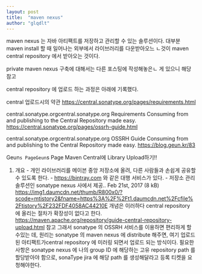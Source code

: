 ```yaml
---
layout: post
title:  "maven nexus"
author: "glqdlt"
---
```


maven nexus 는 자바 아티팩트를 저장하고 관리할 수 있는 솔루션이다. 대부분 maven install 할 때 일어나는 외부에서 라이브러리를 다운받아오느 ㄴ것이 maven central repository 에서 받아오는 것이다.

private maven nexus 구축에 대해서는 다른 포스팅에 작성해놓은ㄴ 게 있으니 해당 참고 

central repository 에 업로드 하는 과정은 아래에 기록했다.


central 업로드시의 약관 https://central.sonatype.org/pages/requirements.html

central.sonatype.orgcentral.sonatype.org
Requirements
Consuming from and publishing to the Central Repository made easy.
https://central.sonatype.org/pages/ossrh-guide.html

central.sonatype.orgcentral.sonatype.org
OSSRH Guide
Consuming from and publishing to the Central Repository made easy.
https://blog.geun.kr/83

Geun`s PageGeun`s Page
Maven Central에 Library Upload하기!!
1. 개요 - 개인 라이브러리를 메이븐 중앙 저장소에 올려, 다른 사람들과 손쉽게 공유할 수 있도록 한다. - https://bintray.com 와 같은 대행 서비스가 있다. - 저장소 관리 솔루션인 sonatype nexus 사에서 제공..
Feb 21st, 2017
(8 kB)
https://img1.daumcdn.net/thumb/R800x0/?scode=mtistory2&fname=https%3A%2F%2Ft1.daumcdn.net%2Fcfile%2Ftistory%2F232FDF4058AC44210E
개념은 이러하다 central repository 에 올리는 절차가 확장성이 없다고 한다.  https://maven.apache.org/repository/guide-central-repository-upload.html 참고
그래서 sonatype 의 OSSRH  서비스를 이용하면 편리하게 할수있는 데, 원리는 sonatype 의 maven nexus 에 distribute 해주면, 여기 업로드 된 아티팩트가central repository 에 미러링 되면서 업로드 되는 방식이다.
필요한 사항은 sonatype nexus 에 나의 group ID 에 해당하는 고유 repository path 를 할당받아야 함으로, sonaType jira 에 해당 path 를 생성해달라고 등록 티켓을 요청해야한다.